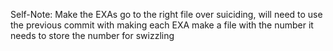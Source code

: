Self-Note: Make the EXAs go to the right file over suiciding, will need to use the previous commit with making each EXA make a file with the number it needs to store the number for swizzling

